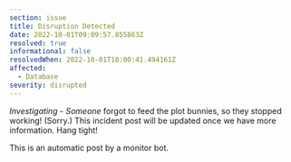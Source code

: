 ```yaml
---
section: issue
title: Disruption Detected
date: 2022-10-01T09:09:57.855863Z
resolved: true
informational: false
resolvedWhen: 2022-10-01T10:00:41.494161Z
affected:
  - Database
severity: disrupted
---
```

*Investigating* - _Someone_ forgot to feed the plot bunnies, so they stopped working! (Sorry.) This incident post will be updated once we have more information. Hang tight!

This is an automatic post by a monitor bot.
        